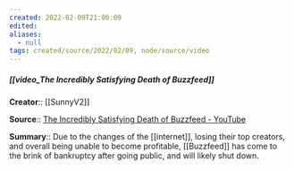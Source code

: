 ```yaml
---
created: 2022-02-09T21:00:09 
edited: 
aliases:
  - null
tags: created/source/2022/02/09, node/source/video
---
```


##### [[video_The Incredibly Satisfying Death of Buzzfeed]]

**Creator**:: [[SunnyV2]]
 
**Source**:: [The Incredibly Satisfying Death of Buzzfeed - YouTube](https://www.youtube.com/watch?v=ik6FvS1kVCc)

**Summary**:: Due to the changes of the [[internet]], losing their top creators, and overall being unable to become profitable, [[Buzzfeed]] has come to the brink of bankruptcy after going public, and will likely shut down.
